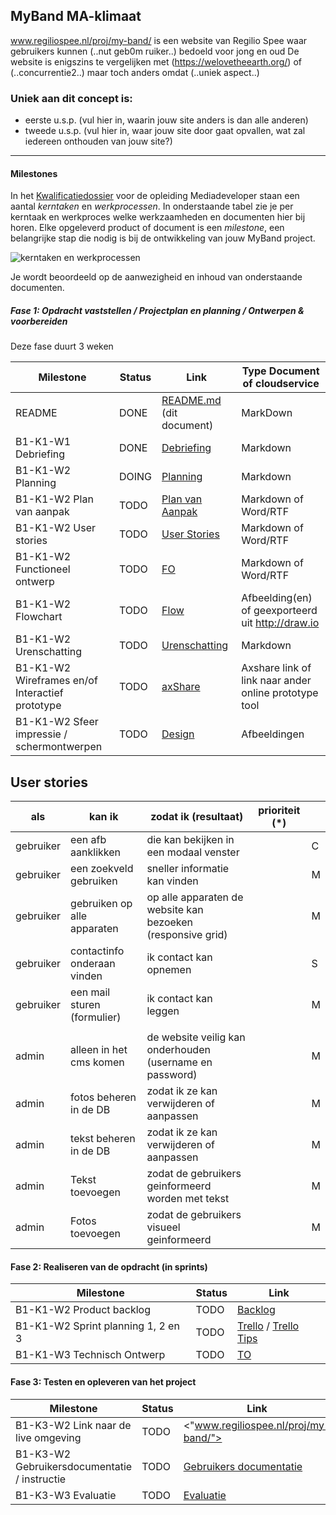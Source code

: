 ## MyBand MA-klimaat

www.regiliospee.nl/proj/my-band/ is een website van Regilio Spee waar gebruikers kunnen (..nut geb0m
ruiker..) bedoeld voor jong en oud
De website is enigszins te vergelijken met (https://welovetheearth.org/) of (..concurrentie2..) maar toch anders omdat (..uniek aspect..)

### Uniek aan dit concept is:

- eerste u.s.p. (vul hier in, waarin jouw site anders is dan alle anderen)
- tweede u.s.p. (vul hier in, waar jouw site door gaat opvallen, wat zal iedereen onthouden van jouw site?)

---

#### Milestones

In het [Kwalificatiedossier] voor de opleiding Mediadeveloper staan een aantal _kerntaken_ en _werkprocessen_.
In onderstaande tabel zie je per kerntaak en werkproces welke werkzaamheden en documenten hier bij horen.
Elke opgeleverd product of document is een _milestone_, een belangrijke stap die nodig is bij de ontwikkeling van jouw MyBand project.

![kerntaken en werkprocessen](doc/images/kd_taken_processen.png)

Je wordt beoordeeld op de aanwezigheid en inhoud van onderstaande documenten.

##### Fase 1: Opdracht vaststellen / Projectplan en planning / Ontwerpen & voorbereiden

Deze fase duurt 3 weken

| Milestone                                       | Status | Link                       | Type Document of cloudservice                         |
| ----------------------------------------------- | ------ | -------------------------- | ----------------------------------------------------- |
| README                                          | DONE   | [README.md] (dit document) | MarkDown                                              |
| B1-K1-W1 Debriefing                             | DONE   | [Debriefing]               | Markdown                                              |
| B1-K1-W2 Planning                               | DOING  | [Planning]                 | Markdown                                              |
| B1-K1-W2 Plan van aanpak                        | TODO   | [Plan van Aanpak]          | Markdown of Word/RTF                                  |
| B1-K1-W2 User stories                           | TODO   | [User Stories]             | Markdown of Word/RTF                                  |
| B1-K1-W2 Functioneel ontwerp                    | TODO   | [FO]                       | Markdown of Word/RTF                                  |
| B1-K1-W2 Flowchart                              | TODO   | [Flow]                     | Afbeelding(en) of geexporteerd uit http://draw.io     |
| B1-K1-W2 Urenschatting                          | TODO   | [Urenschatting]            | Markdown                                              |
| B1-K1-W2 Wireframes en/of Interactief prototype | TODO   | [axShare]                  | Axshare link of link naar ander online prototype tool |
| B1-K1-W2 Sfeer impressie / schermontwerpen      | TODO   | [Design]                   | Afbeeldingen                                          |

[kwalificatiedossier]: https://kwalificaties.s-bb.nl/Handlers/DocumentLibrary.ashx?id=276758
[readme.md]: https://github.com/JouwGithubNaam/myband/blob/master/README.md
[debriefing]: doc/fase-1/debriefing.md
[planning]: doc/fase-1/planning.md
[plan van aanpak]: doc/fase-1/plan-van-aanpak.md
[user stories]: doc/fase-1/user-stories.md

## User stories

| als       | kan ik                      | zodat ik (resultaat)                                        | prioriteit (\*) |     |
| --------- | --------------------------- | ----------------------------------------------------------- | --------------- | --- |
| gebruiker | een afb aanklikken          | die kan bekijken in een modaal venster                      |                 | C   |
| gebruiker | een zoekveld gebruiken      | sneller informatie kan vinden                               |                 | M   |
| gebruiker | gebruiken op alle apparaten | op alle apparaten de website kan bezoeken (responsive grid) |                 | M   |
| gebruiker | contactinfo onderaan vinden | ik contact kan opnemen                                      |                 | S   |
| gebruiker | een mail sturen (formulier) | ik contact kan leggen                                       |                 | M   |
|           |                             |                                                             |                 |     |
| admin     | alleen in het cms komen     | de website veilig kan onderhouden (username en password)    |                 | M   |
| admin     | fotos beheren in de DB      | zodat ik ze kan verwijderen of aanpassen                    |                 | M   |
| admin     | tekst beheren in de DB      | zodat ik ze kan verwijderen of aanpassen                    |                 | M   |
| admin     | Tekst toevoegen             | zodat de gebruikers geinformeerd worden met tekst           |                 | M   |
| admin     | Fotos toevoegen             | zodat de gebruikers visueel geinformeerd                    |                 | M   |

[design]: doc/fase-1/design/design.md/
[fo]: /doc/fase-1/functioneel-ontwerp.md
[flow]: doc/fase-1/flow.svg
[urenschatting]: doc/fase-1/urenschatting.md
[axshare]: http://w2d1bw.axshare.com/

#### Fase 2: Realiseren van de opdracht (in sprints)

| Milestone                          | Status | Link                     |
| ---------------------------------- | ------ | ------------------------ |
| B1-K1-W2 Product backlog           | TODO   | [Backlog]                | Link naar Trello met Sprint planningen |  |
| B1-K1-W2 Sprint planning 1, 2 en 3 | TODO   | [Trello] / [Trello Tips] | Link naar Trello met Sprint planningen |  |
| B1-K1-W3 Technisch Ontwerp         | TODO   | [TO]                     | Markdown of Word/RTF |  |

[backlog]: /doc/fase-2/technisch-ontwerp.md
[to]: /doc/fase-2/technisch-ontwerp.md
[trello]: https://trello.com/b/nLCetBiP/proj-planning-myband
[trello tips]: https://blog.trello.com/how-to-scrum-and-trello-for-teams-at-work

#### Fase 3: Testen en opleveren van het project

| Milestone                                    | Status | Link                                 |
| -------------------------------------------- | ------ | ------------------------------------ |
| B1-K3-W2 Link naar de live omgeving          | TODO   | <"www.regiliospee.nl/proj/my-band/"> |
| B1-K3-W2 Gebruikersdocumentatie / instructie | TODO   | [Gebruikers documentatie]            |
| B1-K3-W3 Evaluatie                           | TODO   | [Evaluatie]                          |

[gebruikers documentatie]: doc/fase-3/gebruikersdocumentatie.md
[evaluatie]: doc/fase-3/evaluatie.md

